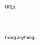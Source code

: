 ---
---


```bash

```





















URLs.













```bash
```


```bash
```


```bash
```


```bash
```


```bash
```

fixing anything:

```bash
```


```bash
```


```bash
```


